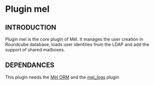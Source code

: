 Plugin mel
==========

INTRODUCTION
------------
Plugin mel is the core plugin of Mél. It manages the user creation in Roundcube database, loads user identities from the LDAP and add the support of shared mailboxes.

DEPENDANCES
-----------
This plugin needs the [Mél ORM][orm] and the [mel_logs][mel_logs] plugin


[orm]:          		https://github.com/messagerie-melanie2/ORM-M2
[mel_logs]: 			https://github.com/messagerie-melanie2/Roundcube-plugins-Mel/tree/master/plugins/mel_logs